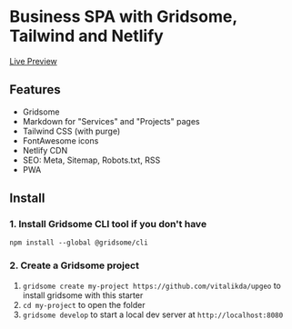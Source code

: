 # Business SPA with Gridsome, Tailwind and Netlify

[Live Preview](http://upgeo.ru)

## Features

- Gridsome
- Markdown for "Services" and "Projects" pages
- Tailwind CSS (with purge)
- FontAwesome icons
- Netlify CDN
- SEO: Meta, Sitemap, Robots.txt, RSS
- PWA

## Install

### 1. Install Gridsome CLI tool if you don't have

`npm install --global @gridsome/cli`

### 2. Create a Gridsome project

1. `gridsome create my-project https://github.com/vitalikda/upgeo` to install gridsome with this starter
2. `cd my-project` to open the folder
3. `gridsome develop` to start a local dev server at `http://localhost:8080`
